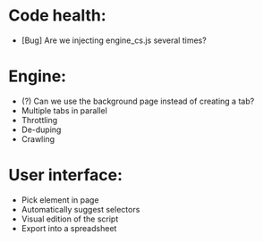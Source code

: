 # Code health:
* [Bug] Are we injecting engine_cs.js several times?

# Engine:
* (?) Can we use the background page instead of creating a tab?
* Multiple tabs in parallel
* Throttling
* De-duping
* Crawling

# User interface:
* Pick element in page
* Automatically suggest selectors
* Visual edition of the script
* Export into a spreadsheet